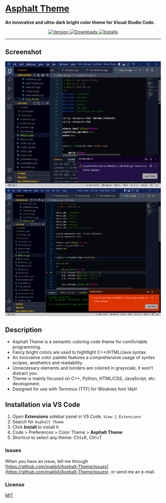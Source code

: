 # [Asphalt Theme](https://github.com/makbit/Asphalt-Theme/)

**An innovative and ultra-dark bright color theme for Visual Studio Code.**

<p align="center">
  <a href="https://marketplace.visualstudio.com/items?itemName=makbit.makbit-asphalt-theme">
    <img alt="Version" src="https://img.shields.io/visual-studio-marketplace/v/makbit.makbit-asphalt-theme?style=for-the-badge" />
  </a>
  <a href="https://marketplace.visualstudio.com/items?itemName=makbit.makbit-asphalt-theme">
    <img alt="Downloads" src="https://img.shields.io/visual-studio-marketplace/d/makbit.makbit-asphalt-theme?style=for-the-badge" />
  </a>
  <a href="https://marketplace.visualstudio.com/items?itemName=makbit.makbit-asphalt-theme">
    <img alt="Installs" src="https://img.shields.io/visual-studio-marketplace/i/makbit.makbit-asphalt-theme?style=for-the-badge" />
  </a>
</p>

---
## Screenshot

<p align="center">
	<img width="800" alt="MakBit Asphalt Theme Screenshot C++" src="./images/screen1.png">
	<img width="800" alt="MakBit Asphalt Theme Screenshot HTML" src="./images/screen2.png">
</p>

## Description

 - Asphalt Theme is a semantic coloring code theme for comfortable programming.
 - Fancy bright colors are used to hightlight C++/HTML/Java syntax.
 - An innovative color palette features a comprehensive usage of syntax scopes, aesthetics and readability.
 - Unnecessary elements and borders are colored in grayscale, it won't distract you.
 - Theme is mainly focused on C++, Python, HTML/CSS, JavaScript, etc. development.
 - Designed for use with Terminus (TTF) for Windows font 14pt!


## Installation via VS Code

1. Open **Extensions** sidebar panel in VS Code. `View  Extensions`
2. Search for `Asphalt Theme` 
3. Click **Install** to install it
4. Code > Preferences > Color Theme > **Asphalt Theme**
5. Shortcut to select any theme: Ctrl+K, Ctrl+T

### Issues

When you have an issue, tell me through [https://github.com/makbit/Asphalt-Theme/issues](https://github.com/makbit/Asphalt-Theme/issues), or send me an e-mail.

### License

[MIT](./LICENSE.txt)